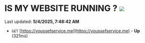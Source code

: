# IS MY WEBSITE RUNNING ? [![](https://img.shields.io/static/v1?label=Sponsor&message=%E2%9D%A4&logo=GitHub&color=%23fe8e86)](https://github.com/sponsors/Youssef-Lehmam)

Last updated: **5/4/2025, 7:48:42 AM**

- `GET` [https://youssefservice.me](https://youssefservice.me) - **Up** (321ms)
